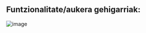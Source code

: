 ## Funtzionalitate/aukera gehigarriak:

![image](https://user-images.githubusercontent.com/94653085/226375106-baa5e2b2-1b10-43c5-a99b-7f7fb1b51a14.png)
